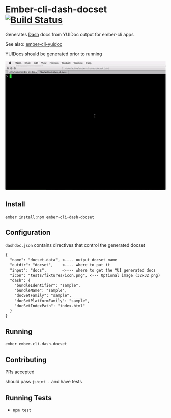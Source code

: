 # Ember-cli-dash-docset [![Build Status][travis-badge]][travis-badge-url]

Generates [Dash](http://kapeli.com/dash) docs from YUIDoc output for ember-cli apps

See also: [ember-cli-yuidoc](https://github.com/cibernox/ember-cli-yuidoc)

YUIDocs should be generated prior to running

![Demo](ember-cli-dash-docset.gif)

## Install

`ember install:npm ember-cli-dash-docset`

## Configuration

`dashdoc.json` contains directives that control the generated docset

```
{
  "name": "docset-data", <---- output docset name
  "outdir": "docset",    <---- where to put it
  "input": "docs",       <---- where to get the YUI generated docs
  "icon": "tests/fixtures/icon.png", <--- Optional image (32x32 png) 
  "dash": {
    "bundleIdentifier": "sample", 
    "bundleName": "sample",
    "docSetFamily": "sample",
    "docSetPlatformFamily": "sample",
    "docSetIndexPath": "index.html"
  }
}
```

## Running

`ember ember-cli-dash-docset`

## Contributing

PRs accepted

should pass `jshint .` and have tests

## Running Tests

* `npm test`

[travis-badge]: https://travis-ci.org/jschilli/ember-cli-dash-docset.svg?branch=master
[travis-badge-url]: https://travis-ci.org/jschilli/ember-cli-dash-docset
